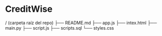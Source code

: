 # CreditWise
/ (carpeta raíz del repo)
├── README.md
├── app.js
├── intex.html
├── main.py
├── script.js
├── scripts.sql
└── styles.css

